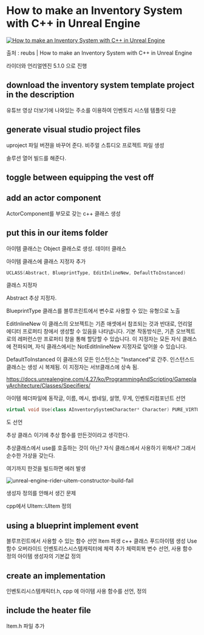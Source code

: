 # How to make an Inventory System with C++ in Unreal Engine



[![How to make an Inventory System with C++ in Unreal Engine](https://img.youtube.com/vi/-WNwo-riV1Y/0.jpg)](https://youtu.be/-WNwo-riV1Y)

출처 : reubs | How to make an Inventory System with C++ in Unreal Engine



라이더와 언리얼엔진 5.1.0 으로 진행

## download the inventory system template project in the description

유튜브 영상 더보기에 나와있는 주소를 이용하여 인벤토리 시스템 템플릿 다운



## generate visual studio project files

uproject 파일 버젼을 바꾸어 준다. 비주얼 스튜디오 프로젝트 파일 생성

솔루션 열어 빌드를 해준다.



## toggle between equipping the vest off

## add an actor component

ActorComponent를 부모로 갖는 c++ 클래스 생성 



## put this in our items folder

아이템 클래스는 Object 클래스로 생성. 데이터 클래스



아이템 클래스에 클래스 지정자 추가

```c++
UCLASS(Abstract, BlueprintType, EditInlineNew, DefaultToInstanced)
```

클래스 지정자

Abstract 추상 지정자. 

BlueprintType 클래스를 블루프린트에서 변수로 사용할 수 있는 유형으로 노출

EditInlineNew 이 클래스의 오브젝트는 기존 애셋에서 참조되는 것과 반대로, 언리얼 에디터 프로퍼티 창에서 생성할 수 있음을 나타냅니다. 기본 작동방식은, 기존 오브젝트로의 레퍼런스만 프로퍼티 창을 통해 할당할 수 있습니다. 이 지정자는 모든 자식 클래스에 전파되며, 자식 클래스에서는 NotEditInlineNew 지정자로 덮어쓸 수 있습니다.

DefaultToInstanced 이 클래스의 모든 인스턴스는 "Instanced"로 간주. 인스턴스드 클래스는 생성 시 복제됨. 이 지정자는 서브클래스에 상속 됨.

<https://docs.unrealengine.com/4.27/ko/ProgrammingAndScripting/GameplayArchitecture/Classes/Specifiers/>



아이템 헤더파일에 동작글, 이름, 메시, 썸네일, 설명, 무게, 인벤토리컴포넌트 선언

```c++
virtual void Use(class AInventorySystemCharacter* Character) PURE_VIRTUAL(UItem, );
```

도 선언

추상 클래스 이기에 추상 함수를 만든것이라고 생각한다.

추상클래스에서 use를 호출하는 것이 아닌? 자식 클래스에서 사용하기 위해서? 그래서 순수한 가상을 갖는다.



여기까지 한것을 빌드하면 에러 발생

![unreal-engine-rider-uitem-constructor-build-fail](https://user-images.githubusercontent.com/96612703/210723828-1c791286-4929-4e66-b942-09c656ec1d2b.png)

생성자 정의를 안해서 생긴 문제

cpp에서 UItem::UItem 정의



## using a blueprint implement event

블루프린트에서 사용할 수 있는 함수 선언
Item 파생 c++ 클래스 푸드아이템 생성
Use함수 오버라이드
인벤토리스시스템캐릭터에 체력 추가
체력회복 변수 선언, 사용 함수 정의
아이템 생성자의 기본값 정의

## create an implementation

인벤토리시스템캐릭터.h, cpp 에 아이템 사용 함수를 선언, 정의

## include the heater file

Item.h 파일 추가

